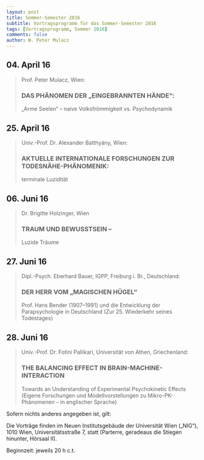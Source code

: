 ```yaml
---
layout: post
title: Sommer-Semester 2016
subtitle: Vortragsprogramm für das Sommer-Semester 2016
tags: [Vortragsprogramm, Sommer 2016]
comments: false
author: W. Peter Mulacz
---
```


## 04. April 16
> Prof. Peter Mulacz, Wien:
> ### DAS PHÄNOMEN DER „EINGEBRANNTEN HÄNDE“:
> „Arme Seelen“ – naive Volksfrömmigkeit vs. Psychodynamik

## 25. April 16
> Univ.-Prof. Dr. Alexander Batthyány, Wien:
> ### AKTUELLE INTERNATIONALE FORSCHUNGEN ZUR TODESNÄHE-PHÄNOMENIK:
> terminale Luzidität

## 06. Juni 16
> Dr. Brigitte Holzinger, Wien
> ### TRAUM UND BEWUSSTSEIN –
> Luzide Träume

## 27. Juni 16
> Dipl.-Psych. Eberhard Bauer, IGPP, Freiburg i. Br., Deutschland:
> ### DER HERR VOM „MAGISCHEN HÜGEL“
>Prof. Hans Bender (1907–1991) und die Entwicklung der Parapsychologie in Deutschland
> (Zur 25. Wiederkehr seines Todestages)

## 28. Juni 16
> Univ.-Prof. Dr. Fotini Pallikari, Universität von Athen, Griechenland:
> ### THE BALANCING EFFECT IN BRAIN-MACHINE-INTERACTION
> Towards an Understanding of Experimental Psychokinetic Effects
> (Eigene Forschungen und Modellvorstellungen zu Mikro-PK-Phänomenen – in englischer Sprache)


Sofern nichts anderes angegeben ist, gilt:

Die Vorträge finden im Neuen Institutsgebäude der Universität Wien („NIG“), 1010 Wien, Universitätsstraße 7, statt (Parterre, geradeaus die Stiegen hinunter, Hörsaal II).

Beginnzeit: jeweils 20 h c.t.
